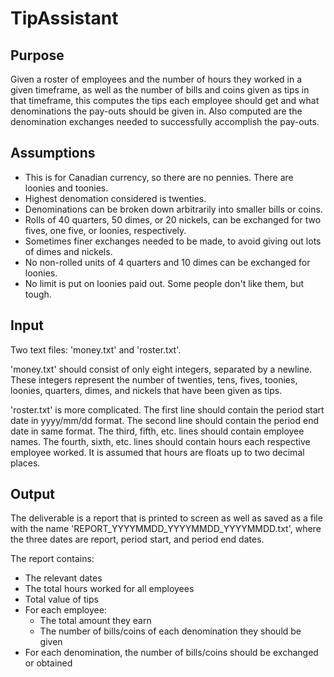 # TipAssistant

## Purpose

Given a roster of employees and the number of hours they worked in a given timeframe, as well as the number of bills and coins given as tips in that timeframe, this computes the tips each employee should get and what denominations the pay-outs should be given in. Also computed are the denomination exchanges needed to successfully accomplish the pay-outs.

## Assumptions

- This is for Canadian currency, so there are no pennies. There are loonies and toonies.
- Highest denomation considered is twenties.
- Denominations can be broken down arbitrarily into smaller bills or coins.
- Rolls of 40 quarters, 50 dimes, or 20 nickels, can be exchanged for two fives, one five, or loonies, respectively.
- Sometimes finer exchanges needed to be made, to avoid giving out lots of dimes and nickels.
- No non-rolled units of 4 quarters and 10 dimes can be exchanged for loonies.
- No limit is put on loonies paid out. Some people don't like them, but tough.

## Input

Two text files: 'money.txt' and 'roster.txt'.

'money.txt' should consist of only eight integers, separated by a newline. These integers represent the number of twenties, tens, fives, toonies, loonies, quarters, dimes, and nickels that have been given as tips.

'roster.txt' is more complicated. The first line should contain the period start date in yyyy/mm/dd format. The second line should contain the period end date in same format. The third, fifth, etc. lines should contain employee names. The fourth, sixth, etc. lines should contain hours each respective employee worked. It is assumed that hours are floats up to two decimal places.

## Output

The deliverable is a report that is printed to screen as well as saved as a file with the name 'REPORT_YYYYMMDD_YYYYMMDD_YYYYMMDD.txt', where the three dates are report, period start, and period end dates.

The report contains:
- The relevant dates
- The total hours worked for all employees
- Total value of tips
- For each employee:
	- The total amount they earn
	- The number of bills/coins of each denomination they should be given
- For each denomination, the number of bills/coins should be exchanged or obtained